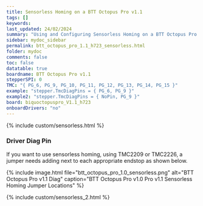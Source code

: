 ```yaml
---
title: Sensorless Homing on a BTT Octopus Pro v1.1
tags: []
keywords: 
last_updated: 24/02/2024
summary: "Using and Configuring Sensorless Homing on a BTT Octopus Pro v1.1"
sidebar: mydoc_sidebar
permalink: btt_octopus_pro_1.1_h723_sensorless.html
folder: mydoc
comments: false
toc: false
datatable: true
boardname: BTT Octopus Pro v1.1
stepperSPI: 0
TMC: "{ PG_6, PG_9, PG_10, PG_11, PG_12, PG_13, PG_14, PG_15 }"
example: "stepper.TmcDiagPins = { PG_6, PG_9 }"
example2: "stepper.TmcDiagPins = { NoPin, PG_9 }"
board: biquoctopuspro_V1.1_h723
onboardDrivers: "no"
---
```


{% include custom/sensorless.html %}

### Driver Diag Pin

If you want to use sensorless homing, using TMC2209 or TMC2226, a jumper needs adding next to each appropriate endstop as shown below.  

{% include image.html file="btt_octopus_pro_1.0_sensorless.png" alt="BTT Octopus Pro v1.1 Diag" caption="BTT Octopus Pro v1.0 Pro v1.1 Sensorless Homing Jumper Locations" %}

{% include custom/sensorless_2.html %}
